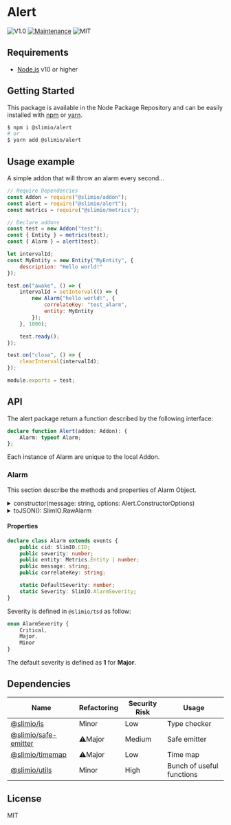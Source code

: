 # Alert
![V1.0](https://img.shields.io/badge/version-0.1.0-blue.svg)
[![Maintenance](https://img.shields.io/badge/Maintained%3F-yes-green.svg)](https://github.com/SlimIO/is/commit-activity)
![MIT](https://img.shields.io/github/license/mashape/apistatus.svg)

## Requirements
- [Node.js](https://nodejs.org/en/) v10 or higher

## Getting Started

This package is available in the Node Package Repository and can be easily installed with [npm](https://docs.npmjs.com/getting-started/what-is-npm) or [yarn](https://yarnpkg.com).

```bash
$ npm i @slimio/alert
# or
$ yarn add @slimio/alert
```

## Usage example
A simple addon that will throw an alarm every second...

```js
// Require Dependencies
const Addon = require("@slimio/addon");
const alert = require("@slimio/alert");
const metrics = require("@slimio/metrics");

// Declare addons
const test = new Addon("test");
const { Entity } = metrics(test);
const { Alarm } = alert(test);

let intervalId;
const MyEntity = new Entity("MyEntity", {
    description: "Hello world!"
});

test.on("awake", () => {
    intervalId = setInterval(() => {
        new Alarm("hello world!", {
            correlateKey: "test_alarm",
            entity: MyEntity
        });
    }, 1000);

    test.ready();
});

test.on("close", () => {
    clearInterval(intervalId);
});

module.exports = test;
```

## API
The alert package return a function described by the following interface:
```ts
declare function Alert(addon: Addon): {
    Alarm: typeof Alarm;
};
```

Each instance of Alarm are unique to the local Addon.

### Alarm
This section describe the methods and properties of Alarm Object.

<details><summary>constructor(message: string, options: Alert.ConstructorOptions)</summary>
<br />

Create a new Alarm Object.
```js
new Alarm("hello world alarm", {
    correlateKey: "test_alarm"
});
```

Available options are described the following interface:
```ts
interface ConstructorOptions {
    severity?: SlimIO.AlarmSeverity;
    entity?: Metrics.Entity | string | number;
    correlateKey: string;
}
```
</details>

<details><summary>toJSON(): SlimIO.RawAlarm</summary>
<br />

Return a raw alarm. Refer to `@slimio/tsd` for more information.
</details>

#### Properties

```ts
declare class Alarm extends events {
    public cid: SlimIO.CID;
    public severity: number;
    public entity: Metrics.Entity | number;
    public message: string;
    public correlateKey: string;

    static DefaultSeverity: number;
    static Severity: SlimIO.AlarmSeverity;
}
```

Severity is defined in `@slimio/tsd` as follow:
```ts
enum AlarmSeverity {
    Critical,
    Major,
    Minor
}
```

The default severity is defined as **1** for **Major**.

## Dependencies

|Name|Refactoring|Security Risk|Usage|
|---|---|---|---|
|[@slimio/is](https://github.com/SlimIO/is#readme)|Minor|Low|Type checker|
|[@slimio/safe-emitter](https://github.com/SlimIO/safeEmitter#readme)|⚠️Major|Medium|Safe emitter|
|[@slimio/timemap](https://github.com/SlimIO/TimeMap#readme)|⚠️Major|Low|Time map|
|[@slimio/utils](https://github.com/SlimIO/Utils#readme)|Minor|High|Bunch of useful functions|

## License
MIT
